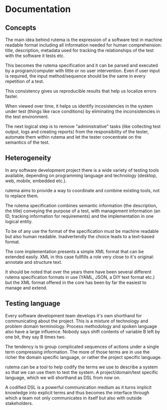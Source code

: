 # Documentation

## Concepts

The main idea behind rutema is the expression of a software test in machine readable format including all information needed for human comprehension: title, description, metadata used for tracking the relationships of the test with the software it tests etc.

This becomes the rutema specification and it can be parsed and executed by a program/computer with little or no user intervention. Even if user input is required, the input method/sequence should be the same in every repetition of a test.

This consistency gives us reproducible results that help us localize errors faster.

When viewed over time, it helps us identify incosistencies in the system under test (things like race conditions) by eliminating the inconsistencies in the test environment.

The next logical step is to remove "administrative" tasks (like collecting test output, logs and creating reports) from the responsibility of the tester, automate them within rutema and let the tester concentrate on the semantics of the test.

## Heterogeneity

In any software development project there is a wide variety of testing tools available, depending on programming language and technology (desktop, web, mobile, embedded etc.).

rutema aims to provide a way to coordinate and combine existing tools, not to replace them. 

The rutema specification combines semantic information (the description, the title) conveying the purpose of a test, with management information (an ID, tracking information for requirements) and the implementation in one logical entity.

To be of any use the format of the specification must be machine readable but also human readable. Inadvertendly the choice leads to a text-based format. 

The core implementation presents a simple XML format that can be extended easily. XML in this case fullfills a role very close to it's original: annotate and structure text.

It should be noted that over the years there have been several different rutema specification formats in use (YAML, JSON, a DIY text format etc.) but the XML format offered in the core has been by far the easiest to manage and extend.

## Testing language

Every software development team develops it's own shorthand for communicating about the project. This is a mixture of technology and problem domain terminology. Process methodology and spoken language also have a large influence. Nobody says shift contents of variable B left by one bit, they say B times two.

The tendency is to group complicated sequences of actions under a single term compressing information. The more of those terms are in use the richer the domain specific language, or rather the project specific language.

rutema can be a tool to help codify the terms we use to describe a system so that we can use them to test the system. A project/domain/test specific language, which we will shorthand as DSL from now on.

A codified DSL is a powerful communication medium as it turns implicit knowledge into explicit terms and thus becomes the interface through which a team not only communicates in itself but also with outside stakeholders.
